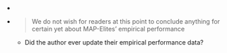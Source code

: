 -
- > We do not wish for readers at this point to conclude anything for certain yet about MAP-Elites’ empirical performance
	- Did the author ever update their empirical performance data?